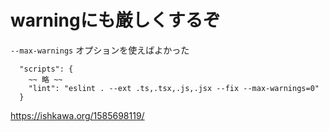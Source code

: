 # warningにも厳しくするぞ

`--max-warnings` オプションを使えばよかった

```
  "scripts": {
    ~~ 略 ~~
    "lint": "eslint . --ext .ts,.tsx,.js,.jsx --fix --max-warnings=0"
  }
```

https://ishkawa.org/1585698119/